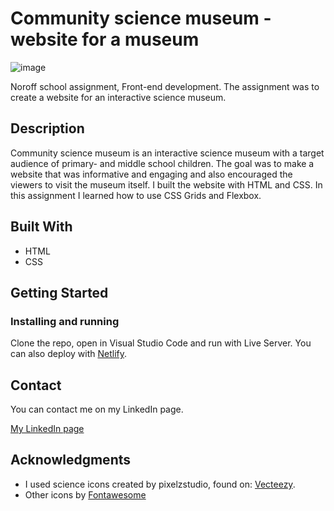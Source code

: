 # Community science museum - website for a museum

![image](https://raw.githubusercontent.com/toratapp/teidsvag-portfolio/main/images/community-science-museum-home-web.jpg)

Noroff school assignment, Front-end development. The assignment was to create a website for an interactive science museum.


## Description

Community science museum is an interactive science museum with a target audience of primary- and middle school children. The goal was to make a website that was informative and engaging and also encouraged the viewers to visit the museum itself. I built the website with HTML and CSS. In this assignment I learned how to use CSS Grids and Flexbox.


## Built With

- HTML
- CSS

## Getting Started

### Installing and running

Clone the repo, open in Visual Studio Code and run with Live Server. You can also deploy with [Netlify](https://www.netlify.com/).


## Contact

You can contact me on my LinkedIn page.

[My LinkedIn page](https://www.linkedin.com/in/toraoeidsvag)


## Acknowledgments

- I used science icons created by pixelzstudio, found on: [Vecteezy](https://www.vecteezy.com/vectorart/628871-science-icon-set-vector).
- Other icons by [Fontawesome](https://fontawesome.com/)
